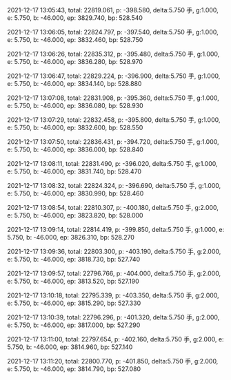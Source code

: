 2021-12-17 13:05:43, total: 22819.061, p: -398.580, delta:5.750 手, g:1.000, e: 5.750, b: -46.000, ep: 3829.740, bp: 528.540

2021-12-17 13:06:05, total: 22824.797, p: -397.540, delta:5.750 手, g:1.000, e: 5.750, b: -46.000, ep: 3832.460, bp: 528.750

2021-12-17 13:06:26, total: 22835.312, p: -395.480, delta:5.750 手, g:1.000, e: 5.750, b: -46.000, ep: 3836.280, bp: 528.970

2021-12-17 13:06:47, total: 22829.224, p: -396.900, delta:5.750 手, g:1.000, e: 5.750, b: -46.000, ep: 3834.140, bp: 528.880

2021-12-17 13:07:08, total: 22831.908, p: -395.360, delta:5.750 手, g:1.000, e: 5.750, b: -46.000, ep: 3836.080, bp: 528.930

2021-12-17 13:07:29, total: 22832.458, p: -395.800, delta:5.750 手, g:1.000, e: 5.750, b: -46.000, ep: 3832.600, bp: 528.550

2021-12-17 13:07:50, total: 22836.431, p: -394.720, delta:5.750 手, g:1.000, e: 5.750, b: -46.000, ep: 3836.000, bp: 528.840

2021-12-17 13:08:11, total: 22831.490, p: -396.020, delta:5.750 手, g:1.000, e: 5.750, b: -46.000, ep: 3831.740, bp: 528.470

2021-12-17 13:08:32, total: 22824.324, p: -396.690, delta:5.750 手, g:1.000, e: 5.750, b: -46.000, ep: 3830.990, bp: 528.460

2021-12-17 13:08:54, total: 22810.307, p: -400.180, delta:5.750 手, g:2.000, e: 5.750, b: -46.000, ep: 3823.820, bp: 528.000

2021-12-17 13:09:14, total: 22814.419, p: -399.850, delta:5.750 手, g:1.000, e: 5.750, b: -46.000, ep: 3826.310, bp: 528.270

2021-12-17 13:09:36, total: 22803.300, p: -403.190, delta:5.750 手, g:2.000, e: 5.750, b: -46.000, ep: 3818.730, bp: 527.740

2021-12-17 13:09:57, total: 22796.766, p: -404.000, delta:5.750 手, g:2.000, e: 5.750, b: -46.000, ep: 3813.520, bp: 527.190

2021-12-17 13:10:18, total: 22795.339, p: -403.350, delta:5.750 手, g:2.000, e: 5.750, b: -46.000, ep: 3815.290, bp: 527.330

2021-12-17 13:10:39, total: 22796.296, p: -401.320, delta:5.750 手, g:2.000, e: 5.750, b: -46.000, ep: 3817.000, bp: 527.290

2021-12-17 13:11:00, total: 22797.654, p: -402.160, delta:5.750 手, g:2.000, e: 5.750, b: -46.000, ep: 3814.960, bp: 527.140

2021-12-17 13:11:20, total: 22800.770, p: -401.850, delta:5.750 手, g:2.000, e: 5.750, b: -46.000, ep: 3814.790, bp: 527.080